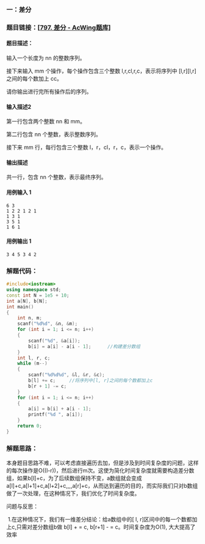 ### 一：差分



### 题目链接：[[797. 差分 - AcWing题库](https://www.acwing.com/problem/content/799/)]



#### 题目描述：

输入一个长度为 nn 的整数序列。

接下来输入 mm 个操作，每个操作包含三个整数 l,r,cl,r,c，表示将序列中 [l,r][l,r] 之间的每个数加上 cc。

请你输出进行完所有操作后的序列。

#### 输入描述2

第一行包含两个整数 nn 和 mm。

第二行包含 nn 个整数，表示整数序列。

接下来 mm 行，每行包含三个整数 l，r，cl，r，c，表示一个操作。

#### 输出描述

共一行，包含 nn 个整数，表示最终序列。

#### 用例输入 1



```
6 3
1 2 2 1 2 1
1 3 1
3 5 1
1 6 1
```



#### 用例输出 1



```
3 4 5 3 4 2
```



### 解题代码：



```cpp
#include<iostream>
using namespace std;
const int N = 1e5 + 10;
int a[N], b[N];
int main()
{
    int n, m;
    scanf("%d%d", &n, &m);
    for (int i = 1; i <= n; i++)
    {
        scanf("%d", &a[i]);
        b[i] = a[i] - a[i - 1];      //构建差分数组
    }
    int l, r, c;
    while (m--)
    {
        scanf("%d%d%d", &l, &r, &c);
        b[l] += c;     //将序列中[l, r]之间的每个数都加上c
        b[r + 1] -= c;
    }
    for (int i = 1; i <= n; i++)
    {
        a[i] = b[i] + a[i - 1];    
        printf("%d ", a[i]);
    }
    return 0;
}
```



### 解题思路：

​	本身题目思路不难，可以考虑直接遍历去加，但是涉及到时间复杂度的问题，这样的每次操作是O((l-r))，然后进行m次。这使为简化时间复杂度就需要构造差分数组，如果b[l]+c，为了后续数组保持不变，a数组就会变成a[l]+c,a[l+1]+c,a[l+2]+c,,,,a[r]+c，从而达到遍历的目的，而实际我们只对b数组做了一次处理，在这种情况下，我们优化了时间复杂度。

问题与反思：

​	1.在这种情况下，我们有一维差分结论：给a数组中的[ l, r]区间中的每一个数都加上c,只需对差分数组b做 b[l] + = c, b[r+1] - = c。时间复杂度为O(1), 大大提高了效率

​	



